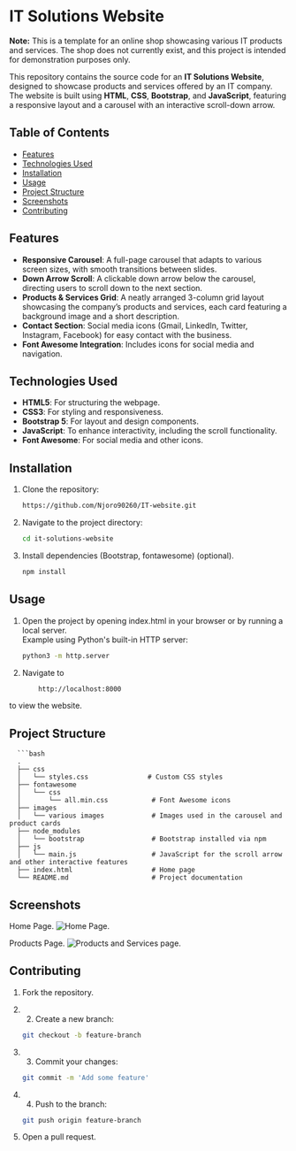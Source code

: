 # IT Solutions Website

**Note:** This is a template for an online shop showcasing various IT products and services. The shop does not currently exist, and this project is intended for demonstration purposes only.

This repository contains the source code for an **IT Solutions Website**, designed to showcase products and services offered by an IT company. The website is built using **HTML**, **CSS**, **Bootstrap**, and **JavaScript**, featuring a responsive layout and a carousel with an interactive scroll-down arrow.

## Table of Contents

- [Features](#features)
- [Technologies Used](#technologies-used)
- [Installation](#installation)
- [Usage](#usage)
- [Project Structure](#project-structure)
- [Screenshots](#screenshots)
- [Contributing](#contributing)

## Features

- **Responsive Carousel**: A full-page carousel that adapts to various screen sizes, with smooth transitions between slides.
- **Down Arrow Scroll**: A clickable down arrow below the carousel, directing users to scroll down to the next section.
- **Products & Services Grid**: A neatly arranged 3-column grid layout showcasing the company’s products and services, each card featuring a background image and a short description.
- **Contact Section**: Social media icons (Gmail, LinkedIn, Twitter, Instagram, Facebook) for easy contact with the business.
- **Font Awesome Integration**: Includes icons for social media and navigation.
  
## Technologies Used

- **HTML5**: For structuring the webpage.
- **CSS3**: For styling and responsiveness.
- **Bootstrap 5**: For layout and design components.
- **JavaScript**: To enhance interactivity, including the scroll functionality.
- **Font Awesome**: For social media and other icons.

## Installation

1. Clone the repository: 
   ```bash
   https://github.com/Njoro90260/IT-website.git

2. Navigate to the project directory:

     ```bash
     cd it-solutions-website
    
3. Install dependencies (Bootstrap, fontawesome) (optional).

     ```bash
     npm install

  ## Usage
  1. Open the project by opening index.html in your browser or by running a local server.<br/>
      Example using Python's built-in HTTP server:
     ```bash
     python3 -m http.server

2. Navigate to
     ```bash
         http://localhost:8000
 to view the website.

 ## Project Structure

      ```bash
      .
      ├── css
      │   └── styles.css               # Custom CSS styles
      ├── fontawesome
      │   └── css
      │       └── all.min.css           # Font Awesome icons
      ├── images
      │   └── various images            # Images used in the carousel and product cards
      ├── node_modules
      │   └── bootstrap                 # Bootstrap installed via npm
      ├── js
      │   └── main.js                   # JavaScript for the scroll arrow and other interactive features
      ├── index.html                    # Home page
      └── README.md                     # Project documentation


## Screenshots
Home Page.
![Home Page.](https://github.com/user-attachments/assets/5bf1ab98-c960-4acc-ae1e-a3cef9c2ef86)


Products Page.
![Products and Services page.](https://github.com/user-attachments/assets/5a38196e-d54b-4bdd-a771-019a55dd5ab5)



  ## Contributing
1. Fork the repository.
2. 2. Create a new branch:

   ```bash
   git checkout -b feature-branch

3. 3. Commit your changes:

   ```bash
   git commit -m 'Add some feature'

4. 4. Push to the branch:

   ```bash
   git push origin feature-branch

5. Open a pull request.
